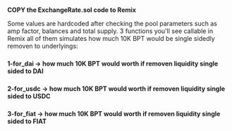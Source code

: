 #

**COPY the ExchangeRate.sol code to Remix**

Some values are hardcoded after checking the pool parameters such as amp factor, balances and total supply.
3 functions you'll see callable in Remix all of them simulates how much 10K BPT would be single sidedly removen to underlyings:

###

**1-for_dai -> how much 10K BPT would worth if removen liquidity single sided to DAI**

###

**2-for_usdc -> how much 10K BPT would worth if removen liquidity single sided to USDC**

###

**3-for_fiat -> how much 10K BPT would worth if removen liquidity single sided to FIAT**
